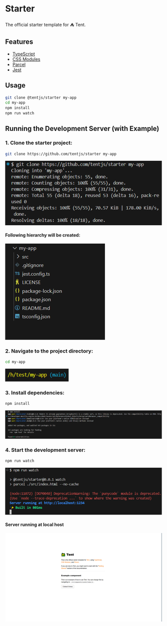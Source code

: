 # Starter

The official starter template for ⛺ Tent.

## Features

- [TypeScript](https://www.typescriptlang.org/)
- [CSS Modules](https://github.com/css-modules/css-modules)
- [Parcel](https://parceljs.org/)
- [Jest](https://jestjs.io/)

## Usage

```bash
git clone @tentjs/starter my-app
cd my-app
npm install
npm run watch
```

## Running the Development Server (with Example)

### 1. Clone the starter project:
```bash
git clone https://github.com/tentjs/starter my-app
```
![step1](example/step1.png)

#### Following hierarchy will be created:
![ex1](example/ex1.png)

### 2. Navigate to the project directory:
```bash
cd my-app
```
![step2](example/step2.png)

### 3. Install dependencies:
```bash
npm install
```
![step3](example/step3.png)

### 4. Start the development server:
```bash
npm run watch
```
![step4](example/step4.png)

#### Server running at local host
![ex4](example/ex4.png)